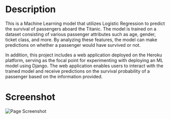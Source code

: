 # Description

This is a Machine Learning model that utilizes Logistic Regression to predict the survival of passengers aboard the Titanic. The model is trained on a dataset consisting of various passenger attributes such as age, gender, ticket class, and more. By analyzing these features, the model can make predictions on whether a passenger would have survived or not. 

In addition, this project includes a web application deployed on the Heroku platform, serving as the focal point for experimenting with deploying an ML model using Django. The web application enables users to interact with the trained model and receive predictions on the survival probability of a passenger based on the information provided.

# Screenshot
![Page Screenshot](https://raw.githubusercontent.com/azizp128/titanic-survival-prediction-django/refs/heads/main/assets/screenshot.png)
